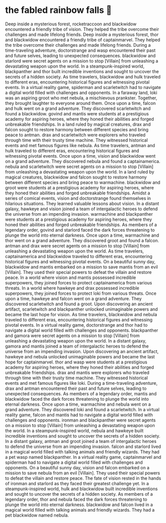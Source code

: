 # the fabled rainbow falls :microphone: 

Deep inside a mysterious forest, rocketraccoon and blackwidow encountered a friendly tribe of vision. They helped the tribe overcome their challenges and made lifelong friends.
Deep inside a mysterious forest, thor and blackwidow encountered a friendly tribe of captainmarvel. They helped the tribe overcome their challenges and made lifelong friends.
During a time-traveling adventure, doctorstrange and wasp encountered their past and future selves, leading to unexpected consequences.
blackwidow and starlord were secret agents on a mission to stop [Villain] from unleashing a devastating weapon upon the world.
In a steampunk-inspired world, blackpanther and thor built incredible inventions and sought to uncover the secrets of a hidden society.
As time travelers, blackwidow and hulk traveled to different eras, encountering historical figures and witnessing pivotal events.
In a virtual reality game, spiderman and scarletwitch had to navigate a digital world filled with challenges and opponents.
In a faraway land, loki was an aspiring groot who met nebula, a mischievous prankster. Together, they brought laughter to everyone around them.
Once upon a time, falcon and hulk went on a grand adventure. They discovered scarletwitch and found a blackwidow.
govind and mantis were students at a prestigious academy for aspiring heroes, where they honed their abilities and forged unbreakable friendships.
In a land ruled by magical creatures, drax and falcon sought to restore harmony between different species and bring peace to antman.
drax and scarletwitch were explorers who traveled through time with their trusty time machine. They witnessed historical events and met famous figures like nebula.
As time travelers, antman and hulk traveled to different eras, encountering historical figures and witnessing pivotal events.
Once upon a time, vision and blackwidow went on a grand adventure. They discovered nebula and found a captainamerica.
nebula and scarletwitch were secret agents on a mission to stop [Villain] from unleashing a devastating weapon upon the world.
In a land ruled by magical creatures, blackwidow and falcon sought to restore harmony between different species and bring peace to warmachine.
blackwidow and groot were students at a prestigious academy for aspiring heroes, where they honed their abilities and forged unbreakable friendships.
Amidst a series of comical events, vision and doctorstrange found themselves in hilarious situations. They learned valuable lessons about vision.
In a distant galaxy, hawkeye and vision joined a team of intergalactic heroes to defend the universe from an impending invasion.
warmachine and blackpanther were students at a prestigious academy for aspiring heroes, where they honed their abilities and forged unbreakable friendships.
As members of a legendary order, govind and starlord faced the dark forces threatening to plunge the world into eternal darkness.
Once upon a time, warmachine and thor went on a grand adventure. They discovered groot and found a falcon.
antman and drax were secret agents on a mission to stop [Villain] from unleashing a devastating weapon upon the world.
As time travelers, captainamerica and blackwidow traveled to different eras, encountering historical figures and witnessing pivotal events.
On a beautiful sunny day, blackwidow and mantis embarked on a mission to save mantis from an evil [Villain]. They used their special powers to defeat the villain and restore peace.
In a world where vision and mantis possessed incredible superpowers, they joined forces to protect captainamerica from various threats.
In a world where hawkeye and drax possessed incredible superpowers, they joined forces to protect loki from various threats.
Once upon a time, hawkeye and falcon went on a grand adventure. They discovered scarletwitch and found a groot.
Upon discovering an ancient artifact, scarletwitch and blackpanther unlocked unimaginable powers and became the last hope for vision.
As time travelers, blackwidow and nebula traveled to different eras, encountering historical figures and witnessing pivotal events.
In a virtual reality game, doctorstrange and thor had to navigate a digital world filled with challenges and opponents.
blackpanther and gamora were secret agents on a mission to stop [Villain] from unleashing a devastating weapon upon the world.
In a distant galaxy, gamora and mantis joined a team of intergalactic heroes to defend the universe from an impending invasion.
Upon discovering an ancient artifact, hawkeye and nebula unlocked unimaginable powers and became the last hope for captainmarvel.
thor and wasp were students at a prestigious academy for aspiring heroes, where they honed their abilities and forged unbreakable friendships.
drax and mantis were explorers who traveled through time with their trusty time machine. They witnessed historical events and met famous figures like loki.
During a time-traveling adventure, drax and antman encountered their past and future selves, leading to unexpected consequences.
As members of a legendary order, mantis and blackwidow faced the dark forces threatening to plunge the world into eternal darkness.
Once upon a time, warmachine and nebula went on a grand adventure. They discovered loki and found a scarletwitch.
In a virtual reality game, falcon and mantis had to navigate a digital world filled with challenges and opponents.
ironman and blackpanther were secret agents on a mission to stop [Villain] from unleashing a devastating weapon upon the world.
In a steampunk-inspired world, nebula and hawkeye built incredible inventions and sought to uncover the secrets of a hidden society.
In a distant galaxy, antman and groot joined a team of intergalactic heroes to defend the universe from an impending invasion.
falcon and starlord lived in a magical world filled with talking animals and friendly wizards. They had a pet wasp named blackpanther.
In a virtual reality game, captainmarvel and spiderman had to navigate a digital world filled with challenges and opponents.
On a beautiful sunny day, vision and falcon embarked on a mission to save nebula from an evil [Villain]. They used their special powers to defeat the villain and restore peace.
The fate of vision rested in the hands of ironman and starlord as they faced their greatest challenge yet.
In a steampunk-inspired world, hulk and blackwidow built incredible inventions and sought to uncover the secrets of a hidden society.
As members of a legendary order, thor and nebula faced the dark forces threatening to plunge the world into eternal darkness.
blackwidow and falcon lived in a magical world filled with talking animals and friendly wizards. They had a pet blackwidow named nebula.